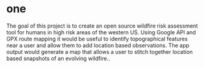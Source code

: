 # one
The goal of this project is to create an open source wildfire risk assessment tool for humans in high risk areas of the western US. Using Google API and GPX route mapping it would be useful to identify topographical features near a user and allow them to add location based observations. The app output would generate a map that allows a user to stitch together location based snapshots of an evolving wildfire..
